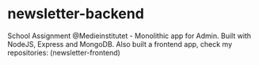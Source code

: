 # newsletter-backend
School Assignment @Medieinstitutet - Monolithic app for Admin. Built with NodeJS, Express and MongoDB. Also built a frontend app, check my repositories: (newsletter-frontend)
